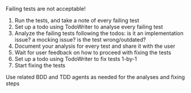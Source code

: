 Failing tests are not acceptable!

1. Run the tests, and take a note of every failing test
2. Set up a todo using TodoWriter to analyse every failing test
3. Analyze the failing tests following the todos: is it an implementation issue? a mocking issue? is the test wrong/outdated?
4. Document your analysis for every test and share it with the user
5. Wait for user feedback on how to proceed with fixing the tests
6. Set up a todo using TodoWriter to fix tests 1-by-1
7. Start fixing the tests

Use related BDD and TDD agents as needed for the analyses and fixing steps
